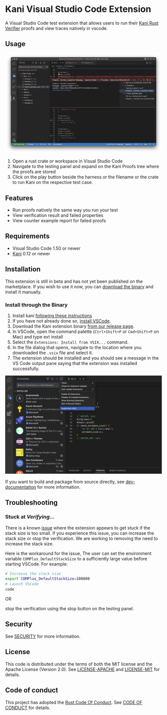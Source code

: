 # Kani Visual Studio Code Extension

A Visual Studio Code test extension that allows users to run their [Kani Rust Verifier](https://github.com/model-checking/kani) proofs and view traces natively in vscode.

## Usage

![Kani Usage](resources/screenshots/kani-demo.png)

1.  Open a rust crate or workspace in Visual Studio Code
2.  Navigate to the testing panel and expand on the Kani Proofs tree where the proofs are stored
3.  Click on the play button beside the harness or the filename or the crate to run Kani on the respective test case.

## Features

-   Run proofs natively the same way you run your test
-   View verification result and failed properties
-   View counter example report for failed proofs

## Requirements

-   Visual Studio Code 1.50 or newer
-   [Kani](https://github.com/model-checking/kani) 0.12 or newer

## Installation

This extension is still in beta and has not yet been published on the marketplace. If you wish to use it now, you can [download the binary](https://github.com/model-checking/kani-vscode-extension) and install it manually.

### Install through the Binary

1.  Install kani [following these instructions](https://github.com/model-checking/kani#installation)
1. If you have not already done so, [install VSCode](https://code.visualstudio.com/download).
1.  Download the Kani extension binary [from our release page](https://github.com/model-checking/kani-vscode-extension/releases/).
1.  In VSCode, open the command palette (`Ctrl+Shift+P` or `Cmd+Shift+P` on Mac) and type ext install
1.  Select the `Extensions: Install from VSIX...` command.
1.  In the file dialog that opens, navigate to the location where you downloaded the `.vsix` file and select it.
1.  The extension should be installed and you should see a message in the VS Code output pane saying that the extension was installed successfully.


![Kani install vsix](resources/screenshots/install-kani-extension.png)


If you want to build and package from source directly, see [dev-documentation](docs/dev-documentation.md) for more information.

## Troubleshooting

### Stuck at *Verifying...*

There is a known [issue](https://github.com/model-checking/kani-vscode-extension/issues/6) where the extension appears to get stuck if the stack size is too small.
If you experience this issue, you can increase the stack size or stop the verification. We are working to removing the need to increase the stack size.

Here is the workaround for the issue,
The user can set the environment variable `COMPlus_DefaultStackSize` to a sufficiently large value before starting VSCode. For example:

```sh
# Increase the stack size
export COMPlus_DefaultStackSize=100000
# Launch VSCode
code
```

OR

stop the verification using the stop button on the testing panel.

## Security

See [SECURITY](.github/SECURITY.md) for more information.

## License

This code is distributed under the terms of both the MIT license and the Apache License (Version 2.0).
See [LICENSE-APACHE](LICENSE-APACHE) and [LICENSE-MIT](LICENSE-MIT) for details.

## Code of conduct

This project has adopted the [Rust Code Of Conduct](https://www.rust-lang.org/policies/code-of-conduct).
See [CODE OF CONDUCT](CODE_OF_CONDUCT.md) for details.
